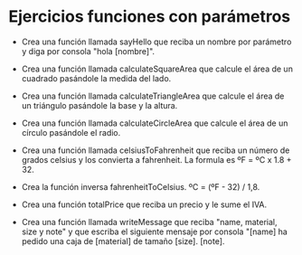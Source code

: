 # Ejercicios funciones con parámetros

- Crea una función llamada sayHello que reciba un nombre por parámetro y diga por consola "hola [nombre]".

- Crea una función llamada calculateSquareArea que calcule el área de un cuadrado pasándole la medida del lado.

- Crea una función llamada calculateTriangleArea que calcule el área de un triángulo pasándole la base y la altura.

- Crea una función llamada calculateCircleArea que calcule el área de un círculo pasándole el radio.

- Crea una función llamada celsiusToFahrenheit que reciba un número de grados celsius y los convierta a fahrenheit. La formula es ºF = ºC x 1.8 + 32.

- Crea la función inversa fahrenheitToCelsius. ºC = (ºF - 32) / 1,8.

- Crea una función totalPrice que reciba un precio y le sume el IVA.

- Crea una función llamada writeMessage que reciba "name, material, size y note" y que escriba el siguiente mensaje por consola "[name] ha pedido una caja de [material] de tamaño [size]. [note].